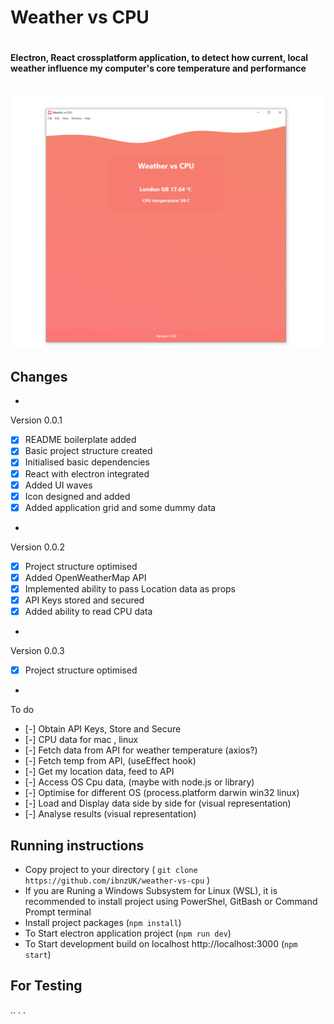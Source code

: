 
# Weather vs CPU <h1>


#### Electron, React crossplatform application, to detect how current, local weather influence my computer's core temperature and performance <h6>


![Preview](src/assets/screenshot.png)
- 
## Changes
* 
Version 0.0.1
- [x] README boilerplate added
- [x] Basic project structure created
- [x] Initialised basic dependencies 
- [x] React with electron integrated
- [x] Added UI waves
- [x] Icon designed and added
- [x] Added application grid and some dummy data
* 
Version 0.0.2
- [x] Project structure optimised 
- [x] Added OpenWeatherMap API 
- [x] Implemented ability to pass Location data as props
- [x] API Keys stored and secured
- [x] Added ability to read CPU data

* 
Version 0.0.3
- [x] Project structure optimised 

* 
To do
- [-] Obtain API Keys, Store and Secure
- [-] CPU data for mac , linux
- [-] Fetch data from API for weather temperature  (axios?)
- [-] Fetch temp from API, (useEffect hook)
- [-] Get my location data, feed to API
- [-] Access OS Cpu data, (maybe with node.js or library)  
- [-] Optimise for different OS (process.platform darwin win32 linux)
- [-] Load and Display data side by side for (visual representation)
- [-] Analyse results (visual representation)





## Running instructions
* Copy project to your directory ( `git clone https://github.com/ibnzUK/weather-vs-cpu` )
* If you are Runing a Windows Subsystem for Linux (WSL), it is recommended to install project using PowerShel, GitBash or Command Prompt terminal 
* Install project packages (`npm install`)
* To Start electron application project (`npm run dev`)
* To Start development build on localhost http://localhost:3000  (`npm start`)

## For Testing
..
.
.


   

## 
